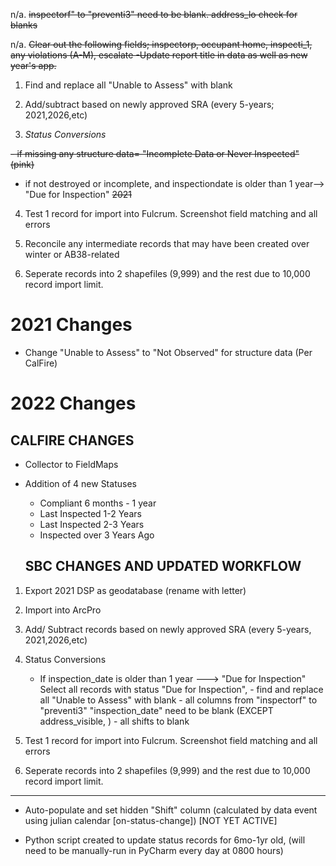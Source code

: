 n/a. ~~inspectorf" to "preventi3" need to be blank.  address_lo check for blanks~~

n/a. ~~Clear out the following fields; inspectorp, occupant home, inspecti_1, any violations (A-M), escalate
  -Update report title in data as well as new year's app.~~

1. Find and replace all "Unable to Assess" with blank

2. Add/subtract based on newly approved SRA (every 5-years; 2021,2026,etc)

3. _Status Conversions_

  ~~- if missing any structure data= "Incomplete Data or Never Inspected" (pink)~~
  
  - if not destroyed or incomplete, and inspectiondate is older than 1 year--> "Due for Inspection" ~~2021~~
  
4. Test 1 record for import into Fulcrum.  Screenshot field matching and all errors

5. Reconcile any intermediate records that may have been created over winter or AB38-related

6. Seperate records into 2 shapefiles (9,999) and the rest due to 10,000 record import limit.


# 2021 Changes

- Change "Unable to Assess" to "Not Observed" for structure data (Per CalFire)

# 2022 Changes

  ## CALFIRE CHANGES
- Collector to FieldMaps

- Addition of 4 new Statuses
  - Compliant 6 months - 1 year
  - Last Inspected 1-2 Years
  -	Last Inspected 2-3 Years
  - Inspected over 3 Years Ago
  
  ## SBC CHANGES AND UPDATED WORKFLOW
1. Export 2021 DSP as geodatabase (rename with letter)

2. Import into ArcPro

3. Add/ Subtract records based on newly approved SRA (every 5-years, 2021,2026,etc) 

4. Status Conversions
	- If inspection_date is older than 1 year ---> "Due for Inspection"
		Select all records with status "Due for Inspection", 
			- find and replace all "Unable to Assess" with blank
			- all columns from "inspectorf" to "preventi3" "inspection_date" need to be blank (EXCEPT address_visible, )
			- all shifts to blank


6. Test 1 record for import into Fulcrum. Screenshot field matching and all errors

7. Seperate records into 2 shapefiles (9,999) and the rest due to 10,000 record import limit.
 ____________________________________________________________________________________________

- Auto-populate and set hidden "Shift" column (calculated by data event using julian calendar [on-status-change]) [NOT YET ACTIVE]

- Python script created to update status records for 6mo-1yr old, (will need to be manually-run in PyCharm every day at 0800 hours)

